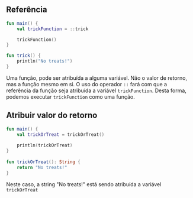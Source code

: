 
## Referência

```Kotlin
fun main() {
    val trickFunction = ::trick

    trickFunction()
}

fun trick() {
    println("No treats!")
}
```

Uma função, pode ser atribuída a alguma variável. Não o valor de retorno, mas a função mesmo em si. O uso do operador `::` fará com que a referência da função seja atribuída a variável `trickFunction`. Desta forma, podemos executar `trickFunction` como uma função.

## Atribuir valor do retorno

```Kotlin
fun main() {  
    val trickOrTreat = trickOrTreat()  
      
    println(trickOrTreat)  
}  
  
fun trickOrTreat(): String {  
    return "No treats!"  
}
```

Neste caso, a string "No treats!" está sendo atribuída a variável `trickOrTreat`

